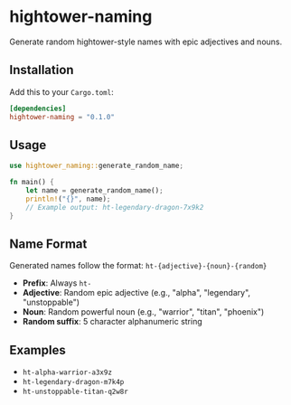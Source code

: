 # hightower-naming

Generate random hightower-style names with epic adjectives and nouns.

## Installation

Add this to your `Cargo.toml`:

```toml
[dependencies]
hightower-naming = "0.1.0"
```

## Usage

```rust
use hightower_naming::generate_random_name;

fn main() {
    let name = generate_random_name();
    println!("{}", name);
    // Example output: ht-legendary-dragon-7x9k2
}
```

## Name Format

Generated names follow the format: `ht-{adjective}-{noun}-{random}`

- **Prefix**: Always `ht-`
- **Adjective**: Random epic adjective (e.g., "alpha", "legendary", "unstoppable")
- **Noun**: Random powerful noun (e.g., "warrior", "titan", "phoenix")
- **Random suffix**: 5 character alphanumeric string

## Examples

- `ht-alpha-warrior-a3x9z`
- `ht-legendary-dragon-m7k4p`
- `ht-unstoppable-titan-q2w8r`
